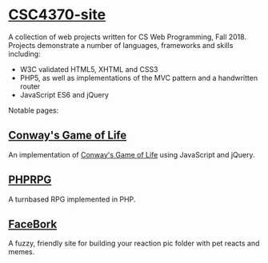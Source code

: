 # [CSC4370-site](https://biggestcookie.github.io/CSC4370-site/)
A collection of web projects written for CS Web Programming, Fall 2018.
Projects demonstrate a number of languages, frameworks and skills including:
- W3C validated HTML5, XHTML and CSS3
- PHP5, as well as implementations of the MVC pattern and a handwritten router
- JavaScript ES6 and jQuery


Notable pages:
## [Conway's Game of Life](https://biggestcookie.github.io/CSC4370-site/projects/project-3/index.html)
An implementation of [Conway's Game of Life](https://en.wikipedia.org/wiki/Conway%27s_Game_of_Life) using JavaScript and jQuery.

## [PHPRPG](https://www.youtube.com/watch?v=7Ucg83x4Nvk)
A turnbased RPG implemented in PHP.

## [FaceBork](https://biggestcookie.github.io/CSC4370-site/projects/project-1/main.html)
A fuzzy, friendly site for building your reaction pic folder with pet reacts and memes.
